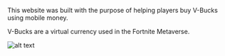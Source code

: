 This website was built with the purpose of helping players buy V-Bucks using mobile money.

V-Bucks are a virtual currency used in the Fortnite Metaverse.

![alt text](https://i.imgur.com/MvygpMr.png)

